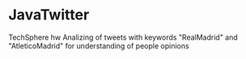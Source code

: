 # JavaTwitter
TechSphere hw
Analizing of tweets with keywords "RealMadrid" and "AtleticoMadrid" for understanding of people opinions
